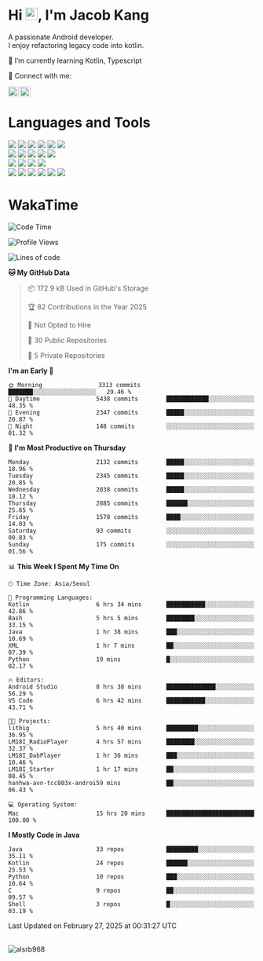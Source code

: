 # Hi <img src="https://media.giphy.com/media/hvRJCLFzcasrR4ia7z/giphy.gif" width="25px">, I'm Jacob Kang
A passionate Android developer.
</br>
I enjoy refactoring legacy code into kotlin.

🌱 I’m currently learning Kotlin, Typescript

🤝 Connect with me:

<a href="https://www.linkedin.com/in/minkyu-kang-b7477b1b2/"><img align="left" src="https://raw.githubusercontent.com/yushi1007/yushi1007/main/images/linkedin.svg" alt="Minkyu Kang | LinkedIn" width="21px"/></a>
<a href="https://www.instagram.com/_jacob_kang/"><img align="left" src="https://raw.githubusercontent.com/yushi1007/yushi1007/main/images/instagram.svg" alt="Jacob Kang | Instagram" width="21px"/></a>

</br>

# Languages and Tools

<div align="left">
<img src="https://img.shields.io/badge/java-007396?logo=java&logoColor=white"/>
<img src="https://img.shields.io/badge/kotlin-7F52FF?logo=kotlin&logoColor=white"/>
<img src="https://img.shields.io/badge/python-3776AB?logo=python&logoColor=white"/>
<img src="https://img.shields.io/badge/bash shell-4EAA25?logo=gnubash&logoColor=white"/>
<img src="https://img.shields.io/badge/c-A8B9CC?logo=c&logoColor=white"/>
<img src="https://img.shields.io/badge/c++-00599C?logo=c%2b%2b&logoColor=white"/>
</div>
<div align="left">
<img src="https://img.shields.io/badge/git-F05032?logo=git&logoColor=white"/>
<img src="https://img.shields.io/badge/github-181717?logo=github&logoColor=white"/>
<img src="https://img.shields.io/badge/mysql-4479A1?logo=mysql&logoColor=white"/>
<img src="https://img.shields.io/badge/sqlite-003B57?logo=sqlite&logoColor=white"/>
<img src="https://img.shields.io/badge/amazon AWS-232F3E?logo=amazonaws&logoColor=white"/>
</div>
<div align="left">
<img src="https://img.shields.io/badge/android-3DDC84?logo=android&logoColor=white"/>
<img src="https://img.shields.io/badge/linux-FCC624?logo=linux&logoColor=white"/>
<img src="https://img.shields.io/badge/flask-000000?logo=flask&logoColor=white"/>
<img src="https://img.shields.io/badge/arduino-00979D?logo=arduino&logoColor=white"/>
</div>
<div align="left">
<img src="https://img.shields.io/badge/slack-4A154B?logo=slack&logoColor=white"/>
<img src="https://img.shields.io/badge/notion-000000?logo=notion&logoColor=white"/>
<img src="https://img.shields.io/badge/jira-0052CC?logo=jira&logoColor=white"/>
<img src="https://img.shields.io/badge/postman-FF6C37?logo=postman&logoColor=white"/>
<img src="https://img.shields.io/badge/intellij-000000?logo=intellijidea&logoColor=white"/>
<img src="https://img.shields.io/badge/pycharm-000000?logo=pycharm&logoColor=white"/>
</div>

# WakaTime

<!--START_SECTION:waka-->
![Code Time](http://img.shields.io/badge/Code%20Time-4%2C658%20hrs%2058%20mins-blue)

![Profile Views](http://img.shields.io/badge/Profile%20Views-0-blue)

![Lines of code](https://img.shields.io/badge/From%20Hello%20World%20I%27ve%20Written-5.2%20million%20lines%20of%20code-blue)

**🐱 My GitHub Data** 

> 📦 172.9 kB Used in GitHub's Storage 
 > 
> 🏆 82 Contributions in the Year 2025
 > 
> 🚫 Not Opted to Hire
 > 
> 📜 30 Public Repositories 
 > 
> 🔑 5 Private Repositories 
 > 
**I'm an Early 🐤** 

```text
🌞 Morning                3313 commits        ███████░░░░░░░░░░░░░░░░░░   29.46 % 
🌆 Daytime                5438 commits        ████████████░░░░░░░░░░░░░   48.35 % 
🌃 Evening                2347 commits        █████░░░░░░░░░░░░░░░░░░░░   20.87 % 
🌙 Night                  148 commits         ░░░░░░░░░░░░░░░░░░░░░░░░░   01.32 % 
```
📅 **I'm Most Productive on Thursday** 

```text
Monday                   2132 commits        █████░░░░░░░░░░░░░░░░░░░░   18.96 % 
Tuesday                  2345 commits        █████░░░░░░░░░░░░░░░░░░░░   20.85 % 
Wednesday                2038 commits        █████░░░░░░░░░░░░░░░░░░░░   18.12 % 
Thursday                 2885 commits        ██████░░░░░░░░░░░░░░░░░░░   25.65 % 
Friday                   1578 commits        ████░░░░░░░░░░░░░░░░░░░░░   14.03 % 
Saturday                 93 commits          ░░░░░░░░░░░░░░░░░░░░░░░░░   00.83 % 
Sunday                   175 commits         ░░░░░░░░░░░░░░░░░░░░░░░░░   01.56 % 
```


📊 **This Week I Spent My Time On** 

```text
🕑︎ Time Zone: Asia/Seoul

💬 Programming Languages: 
Kotlin                   6 hrs 34 mins       ███████████░░░░░░░░░░░░░░   42.86 % 
Bash                     5 hrs 5 mins        ████████░░░░░░░░░░░░░░░░░   33.15 % 
Java                     1 hr 38 mins        ███░░░░░░░░░░░░░░░░░░░░░░   10.69 % 
XML                      1 hr 7 mins         ██░░░░░░░░░░░░░░░░░░░░░░░   07.39 % 
Python                   19 mins             █░░░░░░░░░░░░░░░░░░░░░░░░   02.17 % 

🔥 Editors: 
Android Studio           8 hrs 38 mins       ██████████████░░░░░░░░░░░   56.29 % 
VS Code                  6 hrs 42 mins       ███████████░░░░░░░░░░░░░░   43.71 % 

🐱‍💻 Projects: 
litbig                   5 hrs 40 mins       █████████░░░░░░░░░░░░░░░░   36.95 % 
LM18I_RadioPlayer        4 hrs 57 mins       ████████░░░░░░░░░░░░░░░░░   32.37 % 
LM18I_DabPlayer          1 hr 36 mins        ███░░░░░░░░░░░░░░░░░░░░░░   10.46 % 
LM18I_Starter            1 hr 17 mins        ██░░░░░░░░░░░░░░░░░░░░░░░   08.45 % 
hanhwa-avn-tcc803x-androi59 mins             ██░░░░░░░░░░░░░░░░░░░░░░░   06.43 % 

💻 Operating System: 
Mac                      15 hrs 20 mins      █████████████████████████   100.00 % 
```

**I Mostly Code in Java** 

```text
Java                     33 repos            █████████░░░░░░░░░░░░░░░░   35.11 % 
Kotlin                   24 repos            ██████░░░░░░░░░░░░░░░░░░░   25.53 % 
Python                   10 repos            ███░░░░░░░░░░░░░░░░░░░░░░   10.64 % 
C                        9 repos             ██░░░░░░░░░░░░░░░░░░░░░░░   09.57 % 
Shell                    3 repos             █░░░░░░░░░░░░░░░░░░░░░░░░   03.19 % 
```




 Last Updated on February 27, 2025 at 00:31:27 UTC
<!--END_SECTION:waka-->

</br>

<div align="left">
<img align="left" src="https://github-readme-stats.vercel.app/api/top-langs?username=alsrb968&show_icons=true&locale=en&layout=compact&theme=dark" alt="alsrb968" />
</div>
